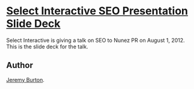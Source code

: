 ﻿# [Select Interactive SEO Presentation Slide Deck](http://www.select-interactive.com)

Select Interactive is giving a talk on SEO to Nunez PR on August 1, 2012. This is the slide deck for the talk.

## Author
[Jeremy Burton](mailto:jeremy@select-interactive.com).